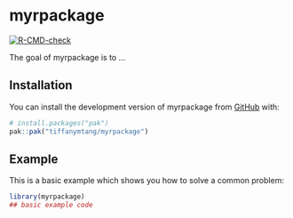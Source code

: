
# myrpackage

<!-- badges: start -->
[![R-CMD-check](https://github.com/tiffanymtang/myrpackage/actions/workflows/R-CMD-check.yaml/badge.svg)](https://github.com/tiffanymtang/myrpackage/actions/workflows/R-CMD-check.yaml)
<!-- badges: end -->

The goal of myrpackage is to ...

## Installation

You can install the development version of myrpackage from [GitHub](https://github.com/) with:

``` r
# install.packages("pak")
pak::pak("tiffanymtang/myrpackage")
```

## Example

This is a basic example which shows you how to solve a common problem:

``` r
library(myrpackage)
## basic example code
```

